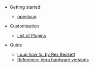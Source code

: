 - Getting started

  - [openluup](openluup.md)

- Customisation

  - [List of Plugins](plugins-list.md)

- Guide

  - [Luup how to: by Rex Beckett](rex-beckett-posts.md)
  - [Reference: Vera hardware versions](vera-versions.md)
